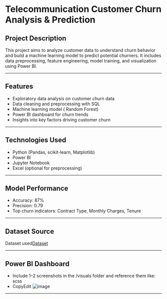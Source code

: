 # Telecommunication Customer Churn Analysis & Prediction
## Project Description
This project aims to analyze customer data to understand churn behavior and build a machine learning model to predict potential churners. It includes data preprocessing, feature engineering, model training, and visualization using Power BI.
________________________________________

## Features
- Exploratory data analysis on customer churn data
- Data cleaning and preprocessing with SQL
-	Machine learning model ( Random Forest)
-	Power BI dashboard for churn trends
-	Insights into key factors driving customer churn
________________________________________
## Technologies Used
- Python (Pandas, scikit-learn, Matplotlib)
- Power BI
- Jupyter Notebook
- Excel (optional for preprocessing)
________________________________________
## Model Performance

- Accuracy: 87%
- Precision: 0.79
- Top churn indicators: Contract Type, Monthly Charges, Tenure
________________________________________
## Dataset Source
Dataset used<a href="https://github.com/Onkar41/Telecommunication-Customer-Churn-Analysis-Prediction/blob/main/Customer_Chrun_Analysis/Data/Customer_Data.csv" >Dataset</a>
________________________________________
## Power BI Dashboard
- Include 1–2 screenshots in the /visuals folder and reference them like:
scss
- CopyEdit
![image](https://github.com/user-attachments/assets/5d1aae27-3378-4ac7-b13d-efaf810d7605)

________________________________________
